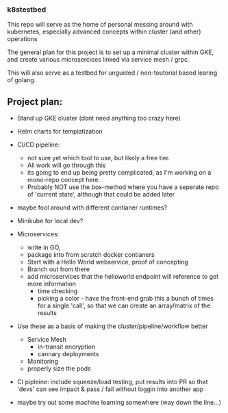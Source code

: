 ### k8stestbed

This repo will serve as the home of personal messing around with kubernetes, especially advanced concepts within cluster (and other) operations

The general plan for this project is to set up a minimal cluster within GKE, and create various microsercices linked via service mesh / grpc. 

This will also serve as a testbed for unguided / non-toutorial based learing of golang. 


## Project plan:
* Stand up GKE cluster (dont need anything too crazy here)
* Helm charts for templatization
* CI/CD pipeline: 
    * not sure yet which tool to use, but likely a free tier. 
    * All work will go through this
    * its going to end up being pretty complicated, as I'm working on a mono-repo concept here.
    * Probably NOT use the box-method where you have a seperate repo of 'current state', although that could be added later
* maybe fool around with different contianer runtimes?
* Minikube for local dev?
* Microservices:
    * write in GO, 
    * package into from scratch docker contianers
    * Start with a Hello World webservice, proof of concepting
    * Branch out from there
    * add microservices that the helloworld endpoint will reference to get more information
        * time checking
        * picking a color - have the front-end grab this a bunch of times for a single 'call', so that we can create an array/matrix of the results
* Use these as a basis of making the cluster/pipeline/workflow better
    * Service Mesh
        * in-transit encryption
        * cannary deployments
    * Monitoring
    * properly size the pods


* CI pipleine: include squeeze/load testing, put results into PR so that 'devs' can see impact & pass / fail without loggin into another app
*  maybe try out some machine learning somewhere (way down the line...)
        
